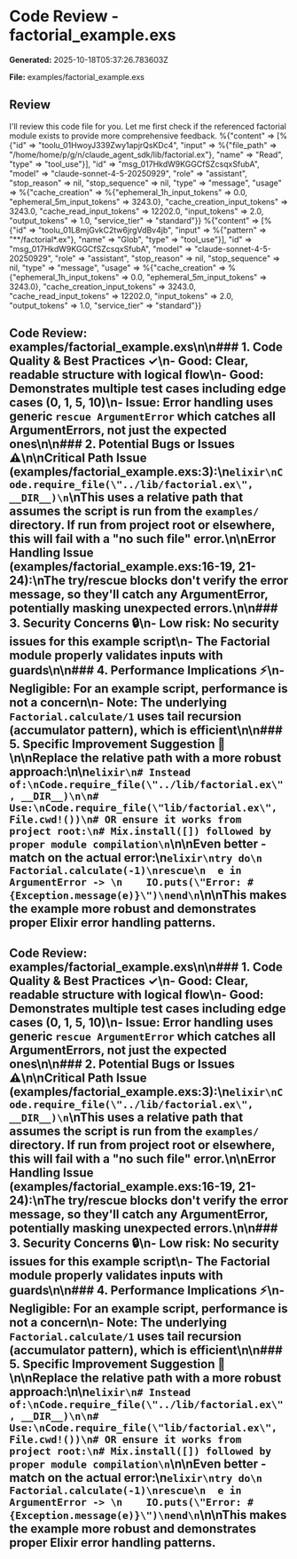 # Code Review - factorial_example.exs

**Generated:** 2025-10-18T05:37:26.783603Z

**File:** examples/factorial_example.exs

## Review

I'll review this code file for you. Let me first check if the referenced factorial module exists to provide more comprehensive feedback.
%{"content" => [%{"id" => "toolu_01HwoyJ339Zwy1apjrQsKDc4", "input" => %{"file_path" => "/home/home/p/g/n/claude_agent_sdk/lib/factorial.ex"}, "name" => "Read", "type" => "tool_use"}], "id" => "msg_017HkdW9KGGCfSZcsqxSfubA", "model" => "claude-sonnet-4-5-20250929", "role" => "assistant", "stop_reason" => nil, "stop_sequence" => nil, "type" => "message", "usage" => %{"cache_creation" => %{"ephemeral_1h_input_tokens" => 0.0, "ephemeral_5m_input_tokens" => 3243.0}, "cache_creation_input_tokens" => 3243.0, "cache_read_input_tokens" => 12202.0, "input_tokens" => 2.0, "output_tokens" => 1.0, "service_tier" => "standard"}}
%{"content" => [%{"id" => "toolu_01L8mjGvkC2tw6jrgVdBv4jb", "input" => %{"pattern" => "**/factorial*.ex"}, "name" => "Glob", "type" => "tool_use"}], "id" => "msg_017HkdW9KGGCfSZcsqxSfubA", "model" => "claude-sonnet-4-5-20250929", "role" => "assistant", "stop_reason" => nil, "stop_sequence" => nil, "type" => "message", "usage" => %{"cache_creation" => %{"ephemeral_1h_input_tokens" => 0.0, "ephemeral_5m_input_tokens" => 3243.0}, "cache_creation_input_tokens" => 3243.0, "cache_read_input_tokens" => 12202.0, "input_tokens" => 2.0, "output_tokens" => 1.0, "service_tier" => "standard"}}
## Code Review: examples/factorial_example.exs\n\n### 1. Code Quality & Best Practices ✓\n- **Good**: Clear, readable structure with logical flow\n- **Good**: Demonstrates multiple test cases including edge cases (0, 1, 5, 10)\n- **Issue**: Error handling uses generic `rescue ArgumentError` which catches all ArgumentErrors, not just the expected ones\n\n### 2. Potential Bugs or Issues ⚠️\n\n**Critical Path Issue (examples/factorial_example.exs:3):**\n```elixir\nCode.require_file(\"../lib/factorial.ex\", __DIR__)\n```\nThis uses a **relative path** that assumes the script is run from the `examples/` directory. If run from project root or elsewhere, this will fail with a \"no such file\" error.\n\n**Error Handling Issue (examples/factorial_example.exs:16-19, 21-24):**\nThe try/rescue blocks don't verify the error message, so they'll catch any ArgumentError, potentially masking unexpected errors.\n\n### 3. Security Concerns 🔒\n- **Low risk**: No security issues for this example script\n- The Factorial module properly validates inputs with guards\n\n### 4. Performance Implications ⚡\n- **Negligible**: For an example script, performance is not a concern\n- Note: The underlying `Factorial.calculate/1` uses tail recursion (accumulator pattern), which is efficient\n\n### 5. Specific Improvement Suggestion 🎯\n\n**Replace the relative path with a more robust approach:**\n\n```elixir\n# Instead of:\nCode.require_file(\"../lib/factorial.ex\", __DIR__)\n\n# Use:\nCode.require_file(\"lib/factorial.ex\", File.cwd!())\n# OR ensure it works from project root:\n# Mix.install([]) followed by proper module compilation\n```\n\n**Even better - match on the actual error:**\n```elixir\ntry do\n  Factorial.calculate(-1)\nrescue\n  e in ArgumentError -> \n    IO.puts(\"Error: #{Exception.message(e)}\")\nend\n```\n\nThis makes the example more robust and demonstrates proper Elixir error handling patterns.
## Code Review: examples/factorial_example.exs\n\n### 1. Code Quality & Best Practices ✓\n- **Good**: Clear, readable structure with logical flow\n- **Good**: Demonstrates multiple test cases including edge cases (0, 1, 5, 10)\n- **Issue**: Error handling uses generic `rescue ArgumentError` which catches all ArgumentErrors, not just the expected ones\n\n### 2. Potential Bugs or Issues ⚠️\n\n**Critical Path Issue (examples/factorial_example.exs:3):**\n```elixir\nCode.require_file(\"../lib/factorial.ex\", __DIR__)\n```\nThis uses a **relative path** that assumes the script is run from the `examples/` directory. If run from project root or elsewhere, this will fail with a \"no such file\" error.\n\n**Error Handling Issue (examples/factorial_example.exs:16-19, 21-24):**\nThe try/rescue blocks don't verify the error message, so they'll catch any ArgumentError, potentially masking unexpected errors.\n\n### 3. Security Concerns 🔒\n- **Low risk**: No security issues for this example script\n- The Factorial module properly validates inputs with guards\n\n### 4. Performance Implications ⚡\n- **Negligible**: For an example script, performance is not a concern\n- Note: The underlying `Factorial.calculate/1` uses tail recursion (accumulator pattern), which is efficient\n\n### 5. Specific Improvement Suggestion 🎯\n\n**Replace the relative path with a more robust approach:**\n\n```elixir\n# Instead of:\nCode.require_file(\"../lib/factorial.ex\", __DIR__)\n\n# Use:\nCode.require_file(\"lib/factorial.ex\", File.cwd!())\n# OR ensure it works from project root:\n# Mix.install([]) followed by proper module compilation\n```\n\n**Even better - match on the actual error:**\n```elixir\ntry do\n  Factorial.calculate(-1)\nrescue\n  e in ArgumentError -> \n    IO.puts(\"Error: #{Exception.message(e)}\")\nend\n```\n\nThis makes the example more robust and demonstrates proper Elixir error handling patterns.
